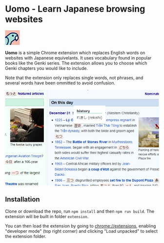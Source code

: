 # Uomo - Learn Japanese browsing websites

![Logo](extension_content/48-icon.png)

**Uomo** is a simple Chrome extension which replaces English words on websites
with Japanese equivelants. It uses vocabulary found in popular books like the
Genki series. The extension allows you to choose which Genki chapters you would
like to include.

Note that the extension only replaces single words, not phrases, and several
words have been ommitted to avoid confusion.

![Screenshot](screen1.png)

## Installation

Clone or download the repo, run `npm install` and then `npm run build`. The
extension will be built in folder `extension`.

You can then load the extension by going to
[chrome://extensions](chrome://extensions), enabling "developer mode" (top right
corner) and clicking "Load unpacked" to select the extension folder.
